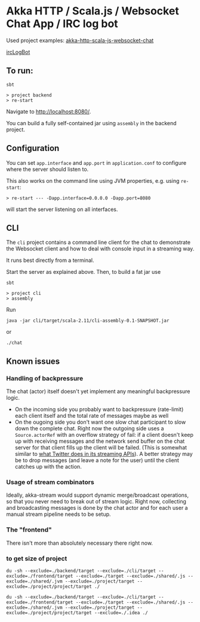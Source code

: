 # Akka HTTP / Scala.js / Websocket Chat App / IRC log bot

Used project examples:
[akka-http-scala-js-websocket-chat](https://github.com/jrudolph/akka-http-scala-js-websocket-chat/)

[ircLogBot](https://github.com/Jiri-Kremser/ircLogBot)

## To run:

```
sbt

> project backend
> re-start
```

Navigate to [http://localhost:8080/](http://localhost:8080/).

You can build a fully self-contained jar using `assembly` in the backend project.

## Configuration

You can set `app.interface` and `app.port` in `application.conf` to configure where the server
should listen to.

This also works on the command line using JVM properties, e.g. using `re-start`:

```
> re-start --- -Dapp.interface=0.0.0.0 -Dapp.port=8080
```

will start the server listening on all interfaces.

## CLI

The `cli` project contains a command line client for the chat to demonstrate the Websocket client and
how to deal with console input in a streaming way.

It runs best directly from a terminal.

Start the server as explained above. Then, to build a fat jar use

```
sbt

> project cli
> assembly
```

Run

```
java -jar cli/target/scala-2.11/cli-assembly-0.1-SNAPSHOT.jar
```

or 

```
./chat
```

## Known issues

### Handling of backpressure

The chat (actor) itself doesn't yet implement any meaningful backpressure logic.
  * On the incoming side you probably want to backpressure (rate-limit) each client itself and the total rate of messages maybe as well
  * On the ougoing side you don't want one slow chat participant to slow down the complete chat. Right now the outgoing side uses a `Source.actorRef` with an overflow strategy of fail: if a client doesn't keep up with receiving messages and the network send buffer on the chat server for that client fills up the client will be failed. (This is somewhat similar to [what Twitter does in its streaming APIs](https://dev.twitter.com/streaming/overview/connecting)). A better strategy may be to drop
messages (and leave a note for the user) until the client catches up with the action.

### Usage of stream combinators

Ideally, akka-stream would support dynamic merge/broadcast operations, so that you never need to break out of stream logic. Right now, collecting and broadcasting messages is done by the chat actor and for each user a manual stream pipeline needs to be setup.

### The "frontend"

There isn't more than absolutely necessary there right now.

### to get size of project
```
du -sh --exclude=./backend/target --exclude=./cli/target --exclude=./frontend/target --exclude=./target --exclude=./shared/.js --exclude=./shared/.jvm --exclude=./project/target --exclude=./project/project/target ./

du -sh --exclude=./backend/target --exclude=./cli/target --exclude=./frontend/target --exclude=./target --exclude=./shared/.js --exclude=./shared/.jvm --exclude=./project/target --exclude=./project/project/target --exclude=./.idea ./
```
